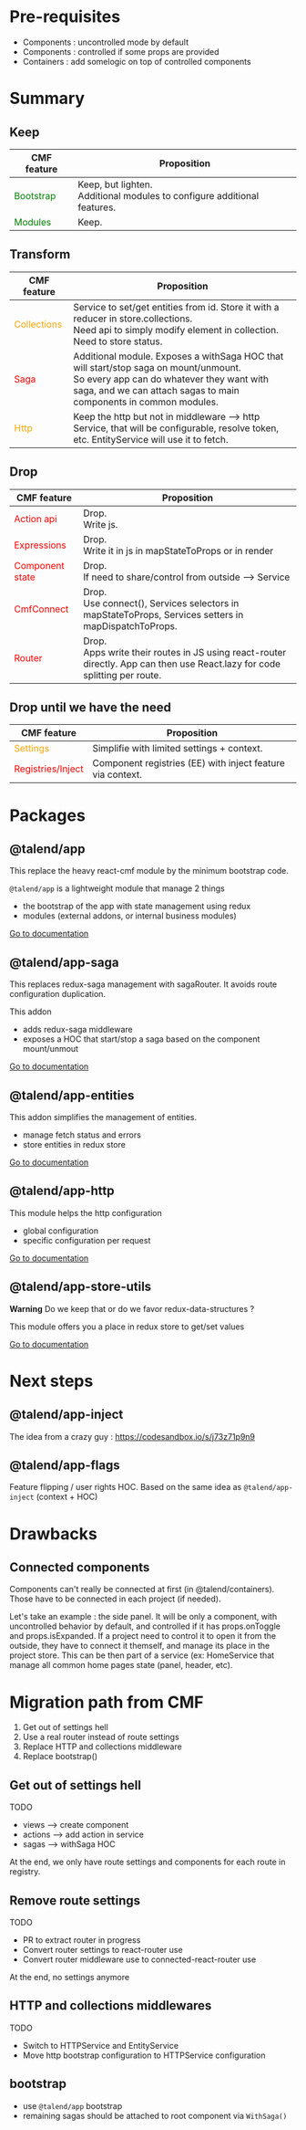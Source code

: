 # Pre-requisites

* Components : uncontrolled mode by default
* Components : controlled if some props are provided
* Containers : add somelogic on top of controlled components

# Summary

## Keep

|CMF feature|Proposition|
|---|---|
| <span style="color: green">Bootstrap</span> | Keep, but lighten.<br/>Additional modules to configure additional features. |
| <span style="color: green">Modules</span> | Keep. |

## Transform

|CMF feature|Proposition|
|---|---|
| <span style="color: orange">Collections</span> | Service to set/get entities from id. Store it with a reducer in store.collections. <br/>Need api to simply modify element in collection.<br/>Need to store status. |
| <span style="color: red">Saga</span> | Additional module. Exposes a withSaga HOC that will start/stop saga on mount/unmount. <br/>So every app can do whatever they want with saga, and we can attach sagas to main components in common modules. |
| <span style="color: orange">Http</span> | Keep the http but not in middleware --> http Service, that will be configurable, resolve token, etc. EntityService will use it to fetch. |

## Drop

|CMF feature|Proposition|
|---|---|
| <span style="color: red">Action api</span> | Drop.<br/>Write js. |
| <span style="color: red">Expressions</span> | Drop.<br/>Write it in js in mapStateToProps or in render |
| <span style="color: red">Component state</span> | Drop.<br/>If need to share/control from outside --> Service |
| <span style="color: red">CmfConnect</span> | Drop.<br/>Use connect(), Services selectors in mapStateToProps, Services setters in mapDispatchToProps. |
| <span style="color: red">Router</span> | Drop.<br/>Apps write their routes in JS using react-router directly. App can then use React.lazy for code splitting per route. |

## Drop until we have the need

|CMF feature|Proposition|
|---|---|
| <span style="color: orange">Settings</span> | Simplifie with limited settings + context. |
| <span style="color: red">Registries/Inject</span> | Component registries (EE) with inject feature via context. |

# Packages

## @talend/app

This replace the heavy react-cmf module by the minimum bootstrap code.

`@talend/app` is a lightweight module that manage 2 things
* the bootstrap of the app with state management using redux
* modules (external addons, or internal business modules)

[Go to documentation](./src/talend-app/README.md)

## @talend/app-saga

This replaces redux-saga management with sagaRouter.
It avoids route configuration duplication.

This addon
* adds redux-saga middleware
* exposes a HOC that start/stop a saga based on the component mount/unmout

[Go to documentation](./src/talend-app-saga/README.md)

## @talend/app-entities

This addon simplifies the management of entities.
* manage fetch status and errors
* store entities in redux store

[Go to documentation](./src/talend-app-entities/README.md)

## @talend/app-http

This module helps the http configuration
* global configuration
* specific configuration per request

[Go to documentation](./src/talend-app-http/README.md)

## @talend/app-store-utils

**Warning**
Do we keep that or do we favor redux-data-structures ?

This module offers you a place in redux store to get/set values

[Go to documentation](./src/talend-app-store-utils/README.md)

# Next steps

## @talend/app-inject

The idea from a crazy guy : https://codesandbox.io/s/j73z71p9n9

## @talend/app-flags

Feature flipping / user rights HOC.
Based on the same idea as `@talend/app-inject` (context + HOC)

# Drawbacks

## Connected components

Components can't really be connected at first (in @talend/containers).
Those have to be connected in each project (if needed).

Let's take an example : the side panel. It will be only a component, with uncontrolled behavior by default, and controlled if it has props.onToggle and props.isExpanded.
If a project need to control it to open it from the outside, they have to connect it themself, and manage its place in the project store.
This can be then part of a service (ex: HomeService that manage all common home pages state (panel, header, etc).

# Migration path from CMF

1. Get out of settings hell
2. Use a real router instead of route settings
3. Replace HTTP and collections middleware
4. Replace bootstrap()

## Get out of settings hell
TODO
* views --> create component
* actions --> add action in service
* sagas --> withSaga HOC

At the end, we only have route settings and components for each route in registry.

## Remove route settings
TODO
* PR to extract router in progress
* Convert router settings to react-router use
* Convert router middleware use to connected-react-router use

At the end, no settings anymore

## HTTP and collections middlewares
TODO
* Switch to HTTPService and EntityService
* Move http bootstrap configuration to HTTPService configuration

## bootstrap
* use `@talend/app` bootstrap
* remaining sagas should be attached to root component via `WithSaga()`
